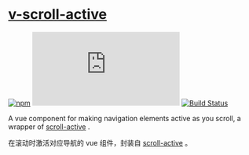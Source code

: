 <br >
<br >
<br >

# [v-scroll-active](https://github.com/shalldie/scroll-active/tree/master/packages/v-scroll-active)

[![npm](https://img.shields.io/npm/v/v-scroll-active?logo=npm&style=flat-square)](https://www.npmjs.com/package/v-scroll-active)
[![file size](https://img.shields.io/github/size/shalldie/scroll-active/dist/v-scroll-active.js?style=flat-square)](https://github.com/shalldie/scroll-active)
[![Build Status](https://img.shields.io/github/workflow/status/shalldie/scroll-active/ci?label=build&logo=github&style=flat-square)](https://github.com/shalldie/scroll-active/actions)

A vue component for making navigation elements active as you scroll, a wrapper of [scroll-active][scroll-active] .

在滚动时激活对应导航的 vue 组件，封装自 [scroll-active][scroll-active] 。

<DemoVScrollActive />

[scroll-active]: https://github.com/shalldie/scroll-active
